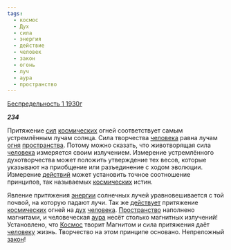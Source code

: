 ```yaml
---
tags:
  - космос
  - Дух
  - сила
  - энергия
  - действие
  - человек
  - закон
  - огонь
  - луч
  - аура
  - пространство
---
```

[Беспредельность 1 1930г](https://127.0.0.1:4002/agni/1930)

___234___

Притяжение [сил](../../../tags/#сила) [космических](../../../tags/#космос) огней соответствует самым устремлённым лучам солнца. Сила творчества [человека](../../../tags/#человек) равна лучам [огня](../../../tags/#огонь) [пространства](../../../tags/#пространство). Потому можно сказать, что животворящая сила [человека](../../../tags/#человек) измеряется своим излучением. Измерение устремлённого духотворчества может положить утверждение тех весов, которые указывают на приобщение или разъединение с ходом эволюции. Измерение [действий](../../../tags/#действие) может установить точное соотношение принципов, так называемых [космических](../../../tags/#космос) истин.   

Явление притяжения [энергии](../../../tags/#энергия) солнечных лучей уравновешивается с той почвой, на которую падают лучи. Так же [действует](../../../tags/#действие) притяжение [космических](../../../tags/#космос) огней на [дух](../../../tags/#Дух) [человека](../../../tags/#человек). [Пространство](../../../tags/#пространство) наполнено магнитами, и человеческая [аура](../../../tags/#аура) несёт столько магнитных излучений! Установлено, что [Космос](../../../tags/#космос) творит Магнитом и сила притяжения даёт [человеку](../../../tags/#человек) жизнь. Творчество на этом принципе основано. Непреложный [закон](../../../tags/#закон)!